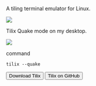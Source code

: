 A tiling terminal emulator for Linux.

<img src="https://skandyns.github.io/img/tilix.png"/>

Tilix Quake mode on my desktop.

<img src="https://skandyns.github.io/img/tilix-quake.png"/>

command
```
tilix --quake
```
<a href="https://gnunn1.github.io/tilix-web/" target="_blank"><button class="button-download button-small pure-button">Download Tilix</button></a> <a href="https://github.com/OpenTTD/OpenTTD" target="_blank"><button class="button-github button-small pure-button">Tilix on GitHub</button></a>
